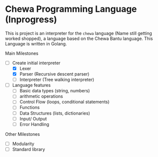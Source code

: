 # Chewa Programming Language (Inprogress)
This is project is an interpreter for the `chewa` language (Name still getting worked shopped), a language based on the Chewa Bantu language.
This Language is written in Golang.

Main Milestones
- [ ] Create initial interpreter
    - [x] Lexer
    - [x] Parser (Recursive descent parser)
    - [ ] Interpreter (Tree walking interpreter)
- [ ] Language features
    - [ ] Basic data types (string, numbers)
    - [ ] arithmetic operations 
    - [ ] Control Flow (loops, conditional statements)
    - [ ] Functions
    - [ ] Data Structures (lists, dictionaries)
    - [ ] Input/ Output
    - [ ] Error Handling

Other Milestones
- [ ] Modularity
- [ ] Standard library
